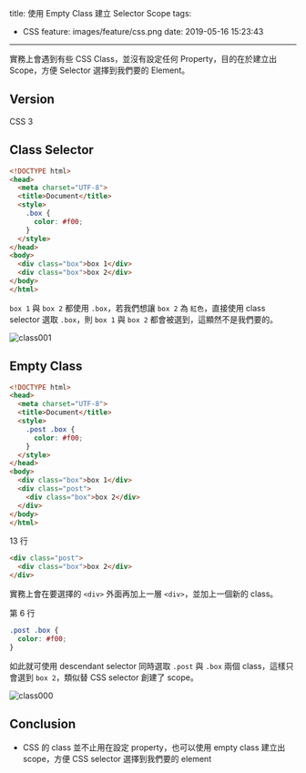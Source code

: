 title: 使用 Empty Class 建立 Selector Scope
tags:
  - CSS
feature: images/feature/css.png
date: 2019-05-16 15:23:43
---
實務上會遇到有些 CSS Class，並沒有設定任何 Property，目的在於建立出 Scope，方便 Selector 選擇到我們要的 Element。

<!-- more -->

## Version

CSS 3

## Class Selector

```html
<!DOCTYPE html>
<head>
  <meta charset="UTF-8">
  <title>Document</title>
  <style>
    .box {
      color: #f00;
    }
  </style>
</head>
<body>
  <div class="box">box 1</div>
  <div class="box">box 2</div>
</body>
</html>
```

`box 1` 與 `box 2` 都使用 `.box`，若我們想讓 `box 2` 為 `紅色`，直接使用 class selector 選取 `.box`，則 `box 1` 與 `box 2` 都會被選到，這顯然不是我們要的。

![class001](/images/css/class-scope/class001.png)

## Empty Class

```html
<!DOCTYPE html>
<head>
  <meta charset="UTF-8">
  <title>Document</title>
  <style>
    .post .box {
      color: #f00;
    }
  </style>
</head>
<body>
  <div class="box">box 1</div>
  <div class="post">
    <div class="box">box 2</div>
  </div>
</body>
</html>
```

13 行

```html
<div class="post">
  <div class="box">box 2</div>
</div>
```

實務上會在要選擇的 `<div>` 外面再加上一層 `<div>`，並加上一個新的 class。

第 6 行

```css
.post .box {
  color: #f00;
}
```

如此就可使用 descendant selector 同時選取 `.post` 與 `.box` 兩個 class，這樣只會選到 `box 2`，類似替 CSS selector 創建了 scope。


![class000](/images/css/class-scope/class000.png)

## Conclusion

* CSS 的 class 並不止用在設定 property，也可以使用 empty class 建立出 scope，方便 CSS selector 選擇到我們要的 element

